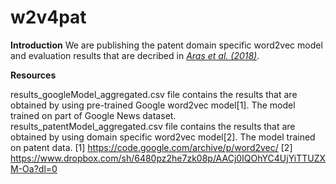 # w2v4pat

**Introduction**
We are publishing the patent domain specific word2vec model and evaluation results that are decribed in [*Aras et al. (2018)*](https://arxiv.org).

**Resources**

results_googleModel_aggregated.csv file contains the results that are obtained by using pre-trained Google word2vec model[1]. The model trained on part of Google News dataset.
results_patentModel_aggregated.csv file contains the results that are obtained by using domain specific word2vec model[2]. The model trained on patent data.
[1] https://code.google.com/archive/p/word2vec/
[2] https://www.dropbox.com/sh/6480pz2he7zk08p/AACj0IQOhYC4UjYiTTUZXM-Oa?dl=0
